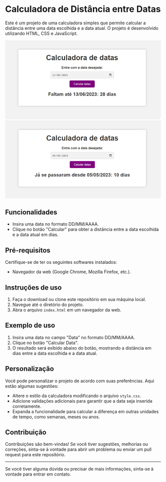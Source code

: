 # Calculadora de Distância entre Datas

Este é um projeto de uma calculadora simples que permite calcular a distância entre uma data escolhida e a data atual. O projeto é desenvolvido utilizando HTML, CSS e JavaScript.

![Imagem do Site 1](site1.jpg)
![Imagem do Site 2](site2.jpg)

## Funcionalidades

- Insira uma data no formato DD/MM/AAAA.
- Clique no botão "Calcular" para obter a distância entre a data escolhida e a data atual em dias.

## Pré-requisitos

Certifique-se de ter os seguintes softwares instalados:

- Navegador da web (Google Chrome, Mozilla Firefox, etc.).

## Instruções de uso

1. Faça o download ou clone este repositório em sua máquina local.
2. Navegue até o diretório do projeto.
3. Abra o arquivo `index.html` em um navegador da web.

## Exemplo de uso

1. Insira uma data no campo "Data" no formato DD/MM/AAAA.
2. Clique no botão "Calcular Data".
3. O resultado será exibido abaixo do botão, mostrando a distância em dias entre a data escolhida e a data atual.

## Personalização

Você pode personalizar o projeto de acordo com suas preferências. Aqui estão algumas sugestões:

- Altere o estilo da calculadora modificando o arquivo `style.css`.
- Adicione validações adicionais para garantir que a data seja inserida corretamente.
- Expanda a funcionalidade para calcular a diferença em outras unidades de tempo, como semanas, meses ou anos.

## Contribuição

Contribuições são bem-vindas! Se você tiver sugestões, melhorias ou correções, sinta-se à vontade para abrir um problema ou enviar um pull request para este repositório.

---

Se você tiver alguma dúvida ou precisar de mais informações, sinta-se à vontade para entrar em contato.